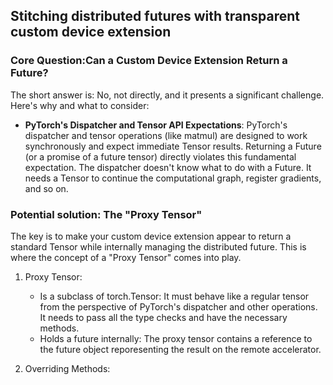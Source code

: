 ## Stitching distributed futures with transparent custom device extension
### Core Question:Can a Custom Device Extension Return a Future?

The short answer is: No, not directly, and it presents a significant challenge.  Here's why and what to consider:

- **PyTorch's Dispatcher and Tensor API Expectations**: PyTorch's dispatcher and tensor operations (like matmul) are designed to work synchronously and expect immediate Tensor results.  Returning a Future (or a promise of a future tensor) directly violates this fundamental expectation.  The dispatcher doesn't know what to do with a Future.  It needs a Tensor to continue the computational graph, register gradients, and so on.


### Potential solution: The "Proxy Tensor" 

The key is to make your custom device extension appear to return a standard Tensor while internally managing the distributed future.  This is where the concept of a "Proxy Tensor" comes into play.

1. Proxy Tensor:
	- Is a subclass of torch.Tensor: It must behave like a regular tensor from the perspective of PyTorch's dispatcher and other operations. It needs to pass all the type checks and have the necessary methods.
	- Holds a future internally: The proxy tensor contains a reference to the future object reporesenting the result on the remote accelerator.

2. Overriding Methods:
